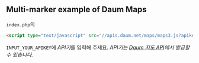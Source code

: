## Multi-marker example of Daum Maps
`index.php`의
```html
<script type="text/javascript" src="//apis.daum.net/maps/maps3.js?apikey=INPUT_YOUR_APIKEY"></script>
```
`INPUT_YOUR_APIKEY`에 *API키*를 입력해 주세요.
*API키는 [Daum 지도 API](http://apis.map.daum.net/)에서 발급할 수 있습니다.*
